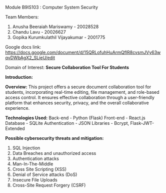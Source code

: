 Module B9IS103 : Computer System Security

Team Members:
1) Anusha Beeraiah Mariswamy - 20028528
2) Chandu Lavu - 20026627
3) Gopika Kurumkulathil Vijayakumar - 2001775

Google docs link:
https://docs.google.com/document/d/15QRLofuhHuArmQfIR8cvsmJVy63wqvDWbAgX2_SLieU/edit 


Domain of Interest: 
**Secure Collaboration Tool For Students**

**Introduction:**


**Overview:**
  This project offers a secure document collaboration tool for students, incorporating real-time editing, file management, and role-based access control. It ensures effective collaboration through a user-friendly platform that enhances security, privacy, and the overall collaborative experience.

**Technologies Used:**
Back-end - Python (Flask) 
Front-end - React.js 
Database - SQLite 
Authentication - JSON
Libraries - Bcrypt, Flask-JWT-Extended

**Possible cybersecurity threats and mitigation:**
1) SQL Injection 
2) Data Breaches and unauthorized access
3) Authentication attacks
4) Man-In-The-Middle
5) Cross Site Scripting (XSS)
6) Denial of Service attacks (DoS)
7) Insecure File Uploads
8) Cross-Site Request Forgery (CSRF)



